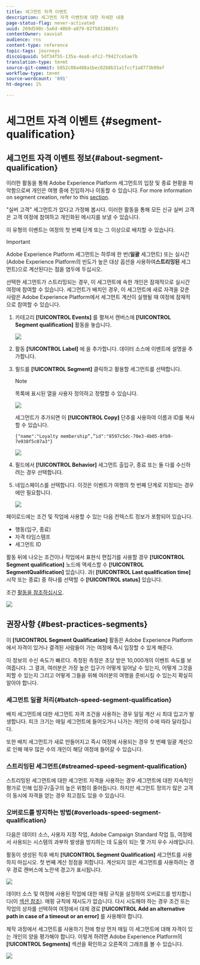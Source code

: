 ```yaml
---
title: 세그먼트 자격 이벤트
description: 세그먼트 자격 이벤트에 대한 자세한 내용
page-status-flag: never-activated
uuid: 269d590c-5a6d-40b9-a879-02f5033863fc
contentOwner: sauviat
audience: rns
content-type: reference
topic-tags: journeys
discoiquuid: 5df34f55-135a-4ea8-afc2-f9427ce5ae7b
translation-type: tm+mt
source-git-commit: b852c08a488a1bec02b8b31a1fccf1a8773b99af
workflow-type: tm+mt
source-wordcount: '691'
ht-degree: 1%

---
```



# 세그먼트 자격 이벤트 {#segment-qualification}

## 세그먼트 자격 이벤트 정보{#about-segment-qualification}

이러한 활동을 통해 Adobe Experience Platform 세그먼트의 입장 및 종료 현황을 파악함으로써 개인은 여행 중에 진입하거나 이동할 수 있습니다. For more information on segment creation, refer to this [section](../segment/about-segments.md).

&quot;실버 고객&quot; 세그먼트가 있다고 가정해 봅시다. 이러한 활동을 통해 모든 신규 실버 고객은 고객 여정에 참여하고 개인화된 메시지를 보낼 수 있습니다.

이 유형의 이벤트는 여정의 첫 번째 단계 또는 그 이상으로 배치할 수 있습니다.

>[!IMPORTANT]
>
>Adobe Experience Platform 세그먼트는 하루에 한 번(**일괄** 세그먼트) 또는 실시간(Adobe Experience Platform의 빈도가 높은 대상 옵션을 사용하여&#x200B;**스트리밍된** 세그먼트)으로 계산된다는 점을 염두에 두십시오.
>
>선택한 세그먼트가 스트리밍되는 경우, 이 세그먼트에 속한 개인은 잠재적으로 실시간 여정에 참여할 수 있습니다. 세그먼트가 배치인 경우, 이 세그먼트에 새로 자격을 갖춘 사람은 Adobe Experience Platform에서 세그먼트 계산이 실행될 때 여정에 잠재적으로 참여할 수 있습니다.


1. 카테고리 **[!UICONTROL Events]** 를 펼쳐서 캔버스에 **[!UICONTROL Segment qualification]** 활동을 놓습니다.

   ![](../assets/segment5.png)

1. 활동 **[!UICONTROL Label]** 에 을 추가합니다. 데이터 소스에 이벤트에 설명을 추가합니다.

1. 필드를 **[!UICONTROL Segment]** 클릭하고 활용할 세그먼트를 선택합니다.

   >[!NOTE]
   >
   >목록에 표시된 열을 사용자 정의하고 정렬할 수 있습니다.

   ![](../assets/segment6.png)

   세그먼트가 추가되면 이 **[!UICONTROL Copy]** 단추를 사용하여 이름과 ID를 복사할 수 있습니다.

   `{"name":"Loyalty membership“,”id":"8597c5dc-70e3-4b05-8fb9-7e938f5c07a3"}`

   ![](../assets/segment-copy.png)

1. 필드에서 **[!UICONTROL Behavior]** 세그먼트 출입구, 종료 또는 둘 다를 수신하려는 경우 선택합니다.

1. 네임스페이스를 선택합니다. 이것은 이벤트가 여행의 첫 번째 단계로 지정되는 경우에만 필요합니다.

   ![](../assets/segment7.png)

페이로드에는 조건 및 작업에 사용할 수 있는 다음 컨텍스트 정보가 포함되어 있습니다.

* 행동(입구, 종료)
* 자격 타임스탬프
* 세그먼트 ID

활동 뒤에 나오는 조건이나 작업에서 표현식 편집기를 사용할 경우 **[!UICONTROL Segment qualification]** 노드에 액세스할 수 **[!UICONTROL SegmentQualification]** 있습니다. 과( **[!UICONTROL Last qualification time]** 시작 또는 종료) 중 하나를 선택할 수 **[!UICONTROL status]** 있습니다.

조건 [활동을 참조하십시오](../building-journeys/condition-activity.md#about_condition).

![](../assets/segment8.png)

## 권장사항 {#best-practices-segments}

이 **[!UICONTROL Segment Qualification]** 활동은 Adobe Experience Platform에서 자격이 있거나 결격된 사람들이 가는 여정에 즉시 입장할 수 있게 해준다.

이 정보의 수신 속도가 빠르다. 측정된 측정은 초당 받은 10,000개의 이벤트 속도를 보여줍니다. 그 결과, 여러분은 가장 높은 입구가 어떻게 일어날 수 있는지, 어떻게 그것을 피할 수 있는지 그리고 어떻게 그들을 위해 여러분의 여행을 준비시킬 수 있는지 확실히 알아야 합니다.

### 세그먼트 일괄 처리{#batch-speed-segment-qualification}

배치 세그먼트에 대한 세그먼트 자격 조건을 사용하는 경우 일일 계산 시 최대 입고가 발생합니다. 피크 크기는 매일 세그먼트에 들어오거나 나가는 개인의 수에 따라 달라집니다.

또한 배치 세그먼트가 새로 만들어지고 즉시 여정에 사용되는 경우 첫 번째 일괄 계산으로 인해 매우 많은 수의 개인이 해당 여정에 들어갈 수 있습니다.

### 스트리밍된 세그먼트{#streamed-speed-segment-qualification}

스트리밍된 세그먼트에 대한 세그먼트 자격을 사용하는 경우 세그먼트에 대한 지속적인 평가로 인해 입장구/출구의 높은 위험이 줄어듭니다. 하지만 세그먼트 정의가 많은 고객이 동시에 자격을 얻는 경우 최고점도 있을 수 있습니다.

### 오버로드를 방지하는 방법{#overloads-speed-segment-qualification}

다음은 데이터 소스, 사용자 지정 작업, Adobe Campaign Standard 작업 등, 여정에서 사용되는 시스템의 과부하 발생을 방지하는 데 도움이 되는 몇 가지 우수 사례입니다.

활동이 생성된 직후 배치 **[!UICONTROL Segment Qualification]** 세그먼트를 사용하지 마십시오. 첫 번째 계산 정점을 피합니다. 계산되지 않은 세그먼트를 사용하려는 경우 경로 캔버스에 노란색 경고가 표시됩니다.

![](../assets/segment-error.png)

데이터 소스 및 여정에 사용된 작업에 대한 매핑 규칙을 설정하여 오버로드를 방지합니다(이 [섹션 참조](../api/capping.md)). 매핑 규칙에 재시도가 없습니다. 다시 시도해야 하는 경우 조건 또는 작업의 상자를 선택하여 여정에서 대체 경로 **[!UICONTROL Add an alternative path in case of a timeout or an error]** 를 사용해야 합니다.

제작 과정에서 세그먼트를 사용하기 전에 항상 먼저 매일 이 세그먼트에 대해 자격이 있는 개인의 양을 평가해야 합니다. 이렇게 하려면 Adobe Experience Platform의 **[!UICONTROL Segments]** 섹션을 확인하고 오른쪽의 그래프를 볼 수 있습니다.

![](../assets/segment-overload.png)
